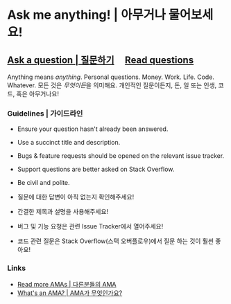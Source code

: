 # Ask me anything! | 아무거나 물어보세요!


## [Ask a question | 질문하기](../../issues/new) &nbsp;&nbsp;&nbsp; [Read questions](../../issues?utf8=%E2%9C%93&q=is%3Aissue%20is%3Aclosed%20sort%3Aupdated-desc%20-label%3Ahidden)

Anything means *anything*. Personal questions. Money. Work. Life. Code. Whatever. 
모든 것은 *무엇이든*을 의미해요. 개인적인 질문이든지, 돈, 일 또는 인생, 코드, 혹은 아무거나요!

### Guidelines | 가이드라인

- Ensure your question hasn't already been answered.
- Use a succinct title and description.
- Bugs & feature requests should be opened on the relevant issue tracker.
- Support questions are better asked on Stack Overflow.
- Be civil and polite.



- 질문에 대한 답변이 아직 없는지 확인해주세요!
- 간결한 제목과 설명을 사용해주세요!
- 버그 및 기능 요청은 관련 Issue Tracker에서 열어주세요!
- 코드 관련 질문은 Stack Overflow(스택 오버플로우)에서 질문 하는 것이 훨씬 좋아요!

### Links

- [Read more AMAs | 다른분들의 AMA ](https://github.com/sindresorhus/amas)
- [What's an AMA? | AMA가 무엇인가요? ](https://en.wikipedia.org/wiki//r/IAmA)
